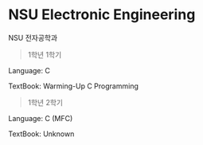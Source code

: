 # NSU Electronic Engineering
NSU 전자공학과

>1학년 1학기 

Language: C 

TextBook: Warming-Up C Programming

>1학년 2학기

Language: C (MFC)

TextBook: Unknown
